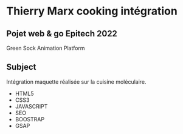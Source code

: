 # Thierry Marx cooking intégration
## Pojet web & go Epitech 2022


Green Sock Animation Platform

## Subject 

Intégration maquette réalisée sur la cuisine moléculaire.

- HTML5
- CSS3
- JAVASCRIPT
- SEO
- BOOSTRAP
- GSAP
